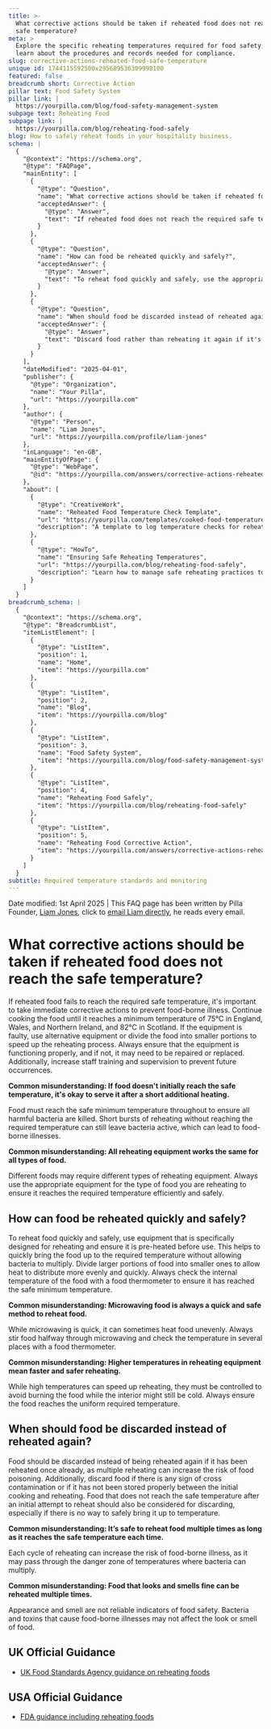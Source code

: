 ```yaml
---
title: >-
  What corrective actions should be taken if reheated food does not reach the
  safe temperature?
meta: >
  Explore the specific reheating temperatures required for food safety, and
  learn about the procedures and records needed for compliance.
slug: corrective-actions-reheated-food-safe-temperature
unique id: 1744115592500x295689536309998100
featured: false
breadcrumb short: Corrective Action
pillar text: Food Safety System
pillar link: |
  https://yourpilla.com/blog/food-safety-management-system
subpage text: Reheating Food
subpage link: |
  https://yourpilla.com/blog/reheating-food-safely
blog: How to safely reheat foods in your hospitality business.
schema: |
  {
    "@context": "https://schema.org",
    "@type": "FAQPage",
    "mainEntity": [
      {
        "@type": "Question",
        "name": "What corrective actions should be taken if reheated food does not reach the safe temperature?",
        "acceptedAnswer": {
          "@type": "Answer",
          "text": "If reheated food does not reach the required safe temperature, continue cooking it until it reaches at least 75°C in England, Wales, and Northern Ireland, and 82°C in Scotland. If there is an issue with the equipment, consider using an alternative, or reduce the portion size to speed up heating. Verify the equipment is working correctly, consider repairs or replacements if necessary, and increase training and supervision to prevent future issues."
        }
      },
      {
        "@type": "Question",
        "name": "How can food be reheated quickly and safely?",
        "acceptedAnswer": {
          "@type": "Answer",
          "text": "To reheat food quickly and safely, use the appropriate reheating equipment pre-heated before use. Divide larger portions into smaller ones to facilitate even and speedy heating. Always verify the internal temperature using a food thermometer to confirm it has reached the safe minimum required temperature."
        }
      },
      {
        "@type": "Question",
        "name": "When should food be discarded instead of reheated again?",
        "acceptedAnswer": {
          "@type": "Answer",
          "text": "Discard food rather than reheating it again if it's already been reheated once, shows any signs of cross contamination, hasn't been stored properly, or does not reach the safe temperature after an attempt to reheat. Multiple reheating can increase the risk of food poisoning."
        }
      }
    ],
    "dateModified": "2025-04-01",
    "publisher": {
      "@type": "Organization",
      "name": "Your Pilla",
      "url": "https://yourpilla.com"
    },
    "author": {
      "@type": "Person",
      "name": "Liam Jones",
      "url": "https://yourpilla.com/profile/liam-jones"
    },
    "inLanguage": "en-GB",
    "mainEntityOfPage": {
      "@type": "WebPage",
      "@id": "https://yourpilla.com/answers/corrective-actions-reheated-food-safe-temperature"
    },
    "about": [
      {
        "@type": "CreativeWork",
        "name": "Reheated Food Temperature Check Template",
        "url": "https://yourpilla.com/templates/cooked-food-temperature-check",
        "description": "A template to log temperature checks for reheated food, ensuring compliance with food safety standards."
      },
      {
        "@type": "HowTo",
        "name": "Ensuring Safe Reheating Temperatures",
        "url": "https://yourpilla.com/blog/reheating-food-safely",
        "description": "Learn how to manage safe reheating practices to avoid foodborne illnesses."
      }
    ]
  }
breadcrumb_schema: |
  {
    "@context": "https://schema.org",
    "@type": "BreadcrumbList",
    "itemListElement": [
      {
        "@type": "ListItem",
        "position": 1,
        "name": "Home",
        "item": "https://yourpilla.com"
      },
      {
        "@type": "ListItem",
        "position": 2,
        "name": "Blog",
        "item": "https://yourpilla.com/blog"
      },
      {
        "@type": "ListItem",
        "position": 3,
        "name": "Food Safety System",
        "item": "https://yourpilla.com/blog/food-safety-management-system"
      },
      {
        "@type": "ListItem",
        "position": 4,
        "name": "Reheating Food Safely",
        "item": "https://yourpilla.com/blog/reheating-food-safely"
      },
      {
        "@type": "ListItem",
        "position": 5,
        "name": "Reheating Food Corrective Action",
        "item": "https://yourpilla.com/answers/corrective-actions-reheated-food-safe-temperature"
      }
    ]
  }
subtitle: Required temperature standards and monitoring
---
```


Date modified: 1st April 2025 | This FAQ page has been written by Pilla Founder, [Liam Jones](https://yourpilla.com/profile/liam-jones), click to [email Liam directly](https://mailto:liam@yourpilla.com), he reads every email.

# What corrective actions should be taken if reheated food does not reach the safe temperature?

If reheated food fails to reach the required safe temperature, it's important to take immediate corrective actions to prevent food-borne illness. Continue cooking the food until it reaches a minimum temperature of 75°C in England, Wales, and Northern Ireland, and 82°C in Scotland. If the equipment is faulty, use alternative equipment or divide the food into smaller portions to speed up the reheating process. Always ensure that the equipment is functioning properly, and if not, it may need to be repaired or replaced. Additionally, increase staff training and supervision to prevent future occurrences.

**Common misunderstanding: If food doesn't initially reach the safe temperature, it's okay to serve it after a short additional heating.**

Food must reach the safe minimum temperature throughout to ensure all harmful bacteria are killed. Short bursts of reheating without reaching the required temperature can still leave bacteria active, which can lead to food-borne illnesses.

**Common misunderstanding: All reheating equipment works the same for all types of food.**

Different foods may require different types of reheating equipment. Always use the appropriate equipment for the type of food you are reheating to ensure it reaches the required temperature efficiently and safely.

## How can food be reheated quickly and safely?

To reheat food quickly and safely, use equipment that is specifically designed for reheating and ensure it is pre-heated before use. This helps to quickly bring the food up to the required temperature without allowing bacteria to multiply. Divide larger portions of food into smaller ones to allow heat to distribute more evenly and quickly. Always check the internal temperature of the food with a food thermometer to ensure it has reached the safe minimum temperature.

**Common misunderstanding: Microwaving food is always a quick and safe method to reheat food.**

While microwaving is quick, it can sometimes heat food unevenly. Always stir food halfway through microwaving and check the temperature in several places with a food thermometer.

**Common misunderstanding: Higher temperatures in reheating equipment mean faster and safer reheating.**

While high temperatures can speed up reheating, they must be controlled to avoid burning the food while the interior might still be cold. Always ensure the food reaches the uniform required temperature.

## When should food be discarded instead of reheated again?

Food should be discarded instead of being reheated again if it has been reheated once already, as multiple reheating can increase the risk of food poisoning. Additionally, discard food if there is any sign of cross contamination or if it has not been stored properly between the initial cooking and reheating. Food that does not reach the safe temperature after an initial attempt to reheat should also be considered for discarding, especially if there is no way to safely bring it up to temperature.

**Common misunderstanding: It’s safe to reheat food multiple times as long as it reaches the safe temperature each time.**

Each cycle of reheating can increase the risk of food-borne illness, as it may pass through the danger zone of temperatures where bacteria can multiply.

**Common misunderstanding: Food that looks and smells fine can be reheated multiple times.**

Appearance and smell are not reliable indicators of food safety. Bacteria and toxins that cause food-borne illnesses may not affect the look or smell of food.

## UK Official Guidance

-   [UK Food Standards Agency guidance on reheating foods](https://www.food.gov.uk/sites/default/files/media/document/reheating.pdf)
    

## USA Official Guidance

-   [FDA guidance including reheating foods](https://www.fsis.usda.gov/food-safety/safe-food-handling-and-preparation/food-safety-basics/leftovers-and-food-safety#:~:text=When%20reheating%20leftovers%2C%20be%20sure,heat%20all%20the%20way%20through.)
